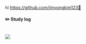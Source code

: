 hi https://github.com/jinyongkim123🥺
#### :pencil2: Study log
 
  <br/>
<img src="https://github-readme-stats.vercel.app/api?username=kingjinyong&show_icons=true&theme=gotham">
  <br/>  
</div>
